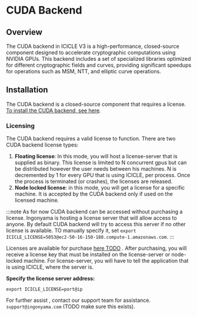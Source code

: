 
# CUDA Backend

## Overview

The CUDA backend in ICICLE V3 is a high-performance, closed-source component designed to accelerate cryptographic computations using NVIDIA GPUs. This backend includes a set of specialized libraries optimized for different cryptographic fields and curves, providing significant speedups for operations such as MSM, NTT, and elliptic curve operations.

## Installation

The CUDA backend is a closed-source component that requires a license. [To install the CUDA backend, see here](./install_and_use#installing-and-using-icicle).

### Licensing 

The CUDA backend requires a valid license to function. There are two CUDA backend license types:

   1. **Floating license**: In this mode, you will host a license-server that is supplied as binary. This license is limited to N concurrent gpus but can be distributed however the user needs between his machines. N is decremented by 1 for every GPU that is using ICICLE, per process. Once the process is terminated (or crashes), the licenses are released.
   2. **Node locked license**: in this mode, you will get a license for a specific machine. It is accepted by the CUDA backend only if used on the licensed machine.

:::note
As for now CUDA backend can be accessed without purchasing a license. Ingonyama is hosting a license server that will allow access to anyone.
By default CUDA backend will try to access this server if no other license is available.
TO manually specify it, set `export ICICLE_LICENSE=5053@ec2-50-16-150-188.compute-1.amazonaws.com`.
:::

Licenses are available for purchase [here TODO](#) . After purchasing, you will receive a license key that must be installed on the license-server or node-locked machine.
For license-server, you will have to tell the application that is using ICICLE, where the server is.

**Specify the license server address:**

```
export ICICLE_LICENSE=port@ip
```

For further assist , contact our support team for assistance. `support@ingonyama.com` (TODO make sure this exists).
